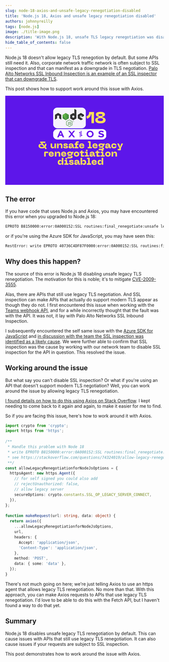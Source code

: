 ```yaml
---
slug: node-18-axios-and-unsafe-legacy-renegotiation-disabled
title: 'Node.js 18, Axios and unsafe legacy renegotiation disabled'
authors: johnnyreilly
tags: [node.js]
image: ./title-image.png
description: 'With Node.js 18, unsafe TLS legacy renegotiation was disabled. Some APIs still need it and SSL inspection can downgrade TLS. This post shows an Axios workaround.'
hide_table_of_contents: false
---
```


Node.js 18 doesn't allow legacy TLS renegotion by default. But some APIs still need it. Also, corporate network traffic network is often subject to SSL inspection and that can manifest as a downgrade in TLS negotiation. [Palo Alto Networks SSL Inbound Inspection is an example of an SSL inspector that can downgrade TLS](https://docs.paloaltonetworks.com/pan-os/9-1/pan-os-admin/decryption/configure-ssl-inbound-inspection).

This post shows how to support work around this issue with Axios.

![title image reading "Node.js 18, Axios and unsafe legacy renegotiation disabled" and Axios / Node.js logos](title-image.png)

<!--truncate-->

## The error

If you have code that uses Node.js and Axios, you may have encountered this error when you upgraded to Node.js 18:

```bash
EPROTO B8150000:error:0A000152:SSL routines:final_renegotiate:unsafe legacy renegotiation disabled
```

or if you're using the Azure SDK for JavaScript, you may have seen this:

```bash
RestError: write EPROTO 40736C4DF87F0000:error:0A000152:SSL routines:final_renegotiate:unsafe legacy renegotiation disabled:../deps/openssl/openssl/ssl/statem/extensions.c:922:
```

## Why does this happen?

The source of this error is Node.js 18 disabling unsafe legacy TLS renegotiation. The motivation for this is noble; it's to mitigate [CVE-2009-3555](https://cve.mitre.org/cgi-bin/cvename.cgi?name=cve-2009-3555).

Alas, there are APIs that still use legacy TLS negotiation. And SSL inspection can make APIs that actually do support modern TLS appear as though they do not. I first encountered this issue when working with the [Teams webhook API](../2019-12-18-teams-notification-webhooks/index.md), and for a while incorrectly thought that the fault was with the API. It was not, it lay with Palo Alto Networks SSL Inbound Inspection.

I subsequently encountered the self same issue with the [Azure SDK for JavaScript](https://github.com/Azure/azure-sdk-for-js) and [in discussion with the team the SSL inspection was identified as a likely cause](https://github.com/Azure/azure-sdk-for-js/issues/26310). We were further able to confirm that SSL inspection was the cause by working with our network team to disable SSL inspection for the API in question. This resolved the issue.

## Working around the issue

But what say you can't disable SSL inspection? Or what if you're using an API that doesn't support modern TLS negotiation? Well, you can work around the issue by allowing legacy TLS renegotiation.

[I found details on how to do this using Axios on Stack Overflow](https://stackoverflow.com/questions/74324019/allow-legacy-renegotiation-for-nodejs/74600467#74600467). I kept needing to come back to it again and again, to make it easier for me to find.

So if you are facing this issue, here's how to work around it with Axios.

```ts
import crypto from 'crypto';
import https from 'https';

/**
 * Handle this problem with Node 18
 * write EPROTO B8150000:error:0A000152:SSL routines:final_renegotiate:unsafe legacy renegotiation disabled
 * see https://stackoverflow.com/questions/74324019/allow-legacy-renegotiation-for-nodejs/74600467#74600467
 **/
const allowLegacyRenegotiationforNodeJsOptions = {
  httpsAgent: new https.Agent({
    // for self signed you could also add
    // rejectUnauthorized: false,
    // allow legacy server
    secureOptions: crypto.constants.SSL_OP_LEGACY_SERVER_CONNECT,
  }),
};

function makeRequest(url: string, data: object) {
  return axios({
    ...allowLegacyRenegotiationforNodeJsOptions,
    url,
    headers: {
      Accept: 'application/json',
      'Content-Type': 'application/json',
    },
    method: 'POST',
    data: { some: 'data' },
  });
}
```

There's not much going on here; we're just telling Axios to use an https agent that allows legacy TLS renegotiation. No more than that. With this approach, you can make Axios requests to APIs that use legacy TLS renegotiation. I'd love to be able to do this with the Fetch API, but I haven't found a way to do that yet.

## Summary

Node.js 18 disables unsafe legacy TLS renegotiation by default. This can cause issues with APIs that still use legacy TLS renegotiation. It can also cause issues if your requests are subject to SSL inspection.

This post demonstrates how to work around the issue with Axios.
